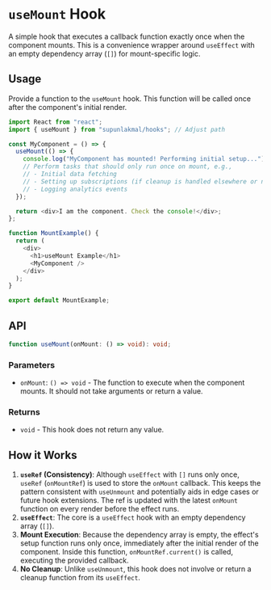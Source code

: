 # `useMount` Hook

A simple hook that executes a callback function exactly once when the component mounts. This is a convenience wrapper around `useEffect` with an empty dependency array (`[]`) for mount-specific logic.

## Usage

Provide a function to the `useMount` hook. This function will be called once after the component's initial render.

```typescript
import React from "react";
import { useMount } from "supunlakmal/hooks"; // Adjust path

const MyComponent = () => {
  useMount(() => {
    console.log("MyComponent has mounted! Performing initial setup...");
    // Perform tasks that should only run once on mount, e.g.,
    // - Initial data fetching
    // - Setting up subscriptions (if cleanup is handled elsewhere or not needed)
    // - Logging analytics events
  });

  return <div>I am the component. Check the console!</div>;
};

function MountExample() {
  return (
    <div>
      <h1>useMount Example</h1>
      <MyComponent />
    </div>
  );
}

export default MountExample;
```

## API

```typescript
function useMount(onMount: () => void): void;
```

### Parameters

- `onMount`: `() => void` - The function to execute when the component mounts. It should not take arguments or return a value.

### Returns

- `void` - This hook does not return any value.

## How it Works

1.  **`useRef` (Consistency)**: Although `useEffect` with `[]` runs only once, `useRef` (`onMountRef`) is used to store the `onMount` callback. This keeps the pattern consistent with `useUnmount` and potentially aids in edge cases or future hook extensions. The ref is updated with the latest `onMount` function on every render before the effect runs.
2.  **`useEffect`**: The core is a `useEffect` hook with an empty dependency array (`[]`).
3.  **Mount Execution**: Because the dependency array is empty, the effect's setup function runs only once, immediately after the initial render of the component. Inside this function, `onMountRef.current()` is called, executing the provided callback.
4.  **No Cleanup**: Unlike `useUnmount`, this hook does not involve or return a cleanup function from its `useEffect`.
